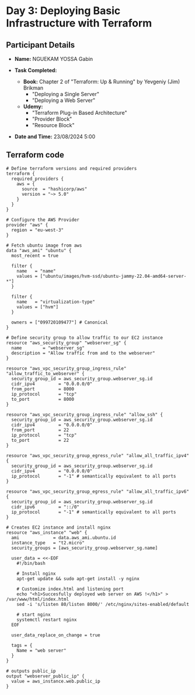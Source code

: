 # Day 3: Deploying Basic Infrastructure with Terraform

## Participant Details
- **Name:** NGUEKAM YOSSA Gabin
- **Task Completed:** 
  - **Book:** Chapter 2 of "Terraform: Up & Running" by Yevgeniy (Jim) Brikman 
    - "Deploying a Single Server"
    - "Deploying a Web Server"
  - **Udemy:**
    - "Terraform Plug-in Based Architecture"
    - "Provider Block"
    - "Resource Block"

- **Date and Time:** 23/08/2024 5:00

## Terraform code

```hcl
# Define terraform versions and required providers
terraform {
  required_providers {
    aws = {
      source  = "hashicorp/aws"
      version = "~> 5.0"
    }
  }
}

# Configure the AWS Provider
provider "aws" {
  region = "eu-west-3"
}

# Fetch ubuntu image from aws
data "aws_ami" "ubuntu" {
  most_recent = true

  filter {
    name   = "name"
    values = ["ubuntu/images/hvm-ssd/ubuntu-jammy-22.04-amd64-server-*"]
  }

  filter {
    name   = "virtualization-type"
    values = ["hvm"]
  }

  owners = ["099720109477"] # Canonical
}

# Define security group to allow traffic to our EC2 instance
resource "aws_security_group" "webserver_sg" {
  name        = "webserver_sg"
  description = "Allow traffic from and to the webserver"
}

resource "aws_vpc_security_group_ingress_rule" "allow_traffic_to_webserver" {
  security_group_id = aws_security_group.webserver_sg.id
  cidr_ipv4         = "0.0.0.0/0"
  from_port         = 8000
  ip_protocol       = "tcp"
  to_port           = 8000
}

resource "aws_vpc_security_group_ingress_rule" "allow_ssh" {
  security_group_id = aws_security_group.webserver_sg.id
  cidr_ipv4         = "0.0.0.0/0"
  from_port         = 22
  ip_protocol       = "tcp"
  to_port           = 22
}

resource "aws_vpc_security_group_egress_rule" "allow_all_traffic_ipv4" {
  security_group_id = aws_security_group.webserver_sg.id
  cidr_ipv4         = "0.0.0.0/0"
  ip_protocol       = "-1" # semantically equivalent to all ports
}

resource "aws_vpc_security_group_egress_rule" "allow_all_traffic_ipv6" {
  security_group_id = aws_security_group.webserver_sg.id
  cidr_ipv6         = "::/0"
  ip_protocol       = "-1" # semantically equivalent to all ports
}

# Creates EC2 instance and install nginx
resource "aws_instance" "web" {
  ami             = data.aws_ami.ubuntu.id
  instance_type   = "t2.micro"
  security_groups = [aws_security_group.webserver_sg.name]

  user_data = <<-EOF
    #!/bin/bash

    # Install nginx
    apt-get update && sudo apt-get install -y nginx

    # Customize index.html and listening port
    echo "<h1>Succesfully deployed web server on AWS !</h1>" > /var/www/html/index.html
    sed -i 's/listen 80/listen 8000/' /etc/nginx/sites-enabled/default

    # start nginx
    systemctl restart nginx
  EOF

  user_data_replace_on_change = true

  tags = {
    Name = "web server"
  }
}

# outputs public_ip
output "webserver_public_ip" {
  value = aws_instance.web.public_ip
}
```